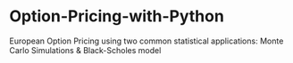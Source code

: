 # Option-Pricing-with-Python
European Option Pricing using two common statistical applications: Monte Carlo Simulations &amp; Black-Scholes model
